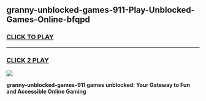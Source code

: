 
## granny-unblocked-games-911-Play-Unblocked-Games-Online-bfqpd
<h3>
<a href="https://premium76.site?title=granny-unblocked-games-911&ref=25A">CLICK TO PLAY</a></h3>
<hr>

<h3>
<a href="https://premium76.site?title=granny-unblocked-games-911&ref=25A">CLICK 2 PLAY</a>
  
</h3>

<a href="https://premium76.site?title=granny-unblocked-games-911&ref=25A"><img src="https://clearcache.store/games.png"></a>


**granny-unblocked-games-911 games unblocked: Your Gateway to Fun and Accessible Online Gaming**
